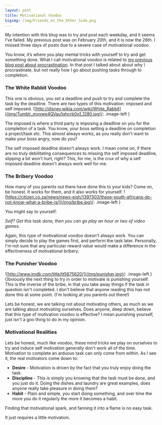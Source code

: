 ```yaml
---
layout: post
title: Motivational Voodoo
bigimg: /img/Friends_on_the_Other_Side.png
---
```


My intention with this blog was to try and post each weekday, and it seems I’ve failed. My previous post was on 
February 20th, and it is now the 26th. I missed three days of posts due to a severe case of motivational voodoo.

You know, it’s where you play mental tricks with yourself to try and get something done. What I call motivational
voodoo is related to [my previous blog post about procrastination](./2018-02-05-get-to-it-eventually). In that post
I talked about about why I procrastinate, but not really how I go about pushing tasks through to completion. 

### The White Rabbit Voodoo

This one is obvious, you set a deadline and push to try and complete the task by the deadline. There are two types of
 this motivation: imposed and self imposed.
 ![http://disney.wikia.com/wiki/White_Rabbit](/img/Tumblr_mvvwp4QVau1qhcrb0o1_1280.jpg){: .image-left }
 

The imposed is where a third party is imposing a deadline on you for the completion of a task. You know, your boss
setting a deadline on completion a project/task etc. This almost always works, as you really don't want to make
your boss angry, now do you?

The self imposed deadline doesn't always work. I mean come on, if there are no truly debilitating consequences to
missing the self imposed deadline, slipping a bit won't hurt, right? This, for me, is the crux of why a self imposed
deadline doesn't always work well for me.

### The Bribery Voodoo

How many of you parents out there have done this to your kids? Come on, be honest. It works for them, and it also 
works for yourself. 
![https://citizen.co.za/news/news-eish/1397303/these-south-africans-do-not-know-what-a-bribe-is/](/img/bribe.jpg){: .image-left }

You might say to yourself: 

*Self? Get this task done, then you can go play an hour or two of video games.*

Again, this type of motivational voodoo doesn't always work. You can simply decide to play the games first, and perform
the task later. Personally, I'm not sure that any particular reward value would make a difference in the 
effectiveness of motivational bribery.

### The Punisher Voodoo

![http://www.imdb.com/title/tt5675620/](/img/punisher.jpg){: .image-left }
Obviously the next thing to try in order to motivate is punishing yourself. This is the inverse of the bribe, in that
you take away things if the task in question isn't completed. I don't believe that anyone reading this has not
done this at some point. (I'm looking at you parents out there!)

Lets be honest, we are talking not about motivating others, as much as we are talking about motivating ourselves. Does
anyone, deep down, believe that this type of motivation voodoo is effective? I mean punishing yourself, just isn't a
goo thing to do in my opinion.

### Motivational Realities

Lets be honest, much like voodoo, these mind tricks we play on ourselves to try and induce self motivation generally
don't work all of the time. Motivation to complete an arduous task can only come from within. As I see it, the real
motivators come down to:

* **Desire** - Motivation is driven by the fact that you truly enjoy doing the task.
* **Discipline** - This is simply you knowing that the task must be done, and you just do it. Doing the dishes and laundry 
are great examples, does anyone really take pleasure in doing them?
* **Habit** - Plain and simple, you start doing something, and over time the more you do it regularly the more it becomes a habit. 

Finding that motivational spark, and fanning it into a flame is no easy task. 

It just requires a little motivation.
 


